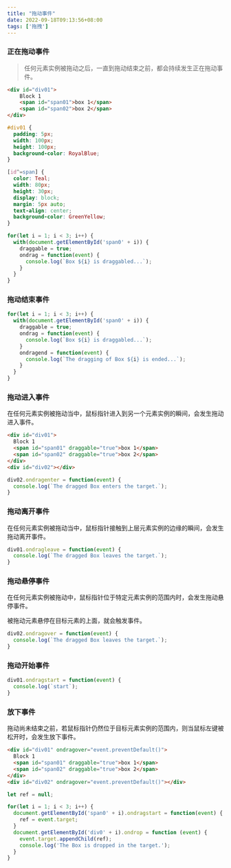```yaml
---
title: "拖动事件"
date: 2022-09-18T09:13:56+08:00
tags: ['拖拽']
---
```


###  正在拖动事件

> 任何元素实例被拖动之后，一直到拖动结束之前，都会持续发生正在拖动事件。

```html
<div id="div01">
    Block 1
    <span id="span01">box 1</span>
    <span id="span02">box 2</span>
</div>
```

```css
#div01 {
  padding: 5px;
  width: 100px;
  height: 100px;
  background-color: RoyalBlue;
}

[id^=span] {
  color: Teal;
  width: 80px;
  height: 30px;
  display: block;
  margin: 5px auto;
  text-align: center;
  background-color: GreenYellow;
}
```

```js
for(let i = 1; i < 3; i++) {
  with(document.getElementById('span0' + i)) {
    draggable = true;
    ondrag = function(event) {
      console.log(`Box ${i} is draggabled...`);
    }
  }
}
```

### 拖动结束事件

```js
for(let i = 1; i < 3; i++) {
  with(document.getElementById('span0' + i)) {
    draggable = true;
    ondrag = function(event) {
      console.log(`Box ${i} is draggabled...`);
    }
    ondragend = function(event) {
      console.log(`The dragging of Box ${i} is ended...`);
    }
  }
}
```

### 拖动进入事件

在任何元素实例被拖动当中，鼠标指针进入到另一个元素实例的瞬间，会发生拖动进入事件。

```html
<div id="div01">
  Block 1
  <span id="span01" draggable="true">box 1</span>
  <span id="span02" draggable="true">box 2</span>
</div>
<div id="div02"></div>
```

```js
div02.ondragenter = function(event) {
  console.log(`The dragged Box enters the target.`);
}
```

### 拖动离开事件

在任何元素实例被拖动当中，鼠标指针接触到上层元素实例的边缘的瞬间，会发生拖动离开事件。

```js
div01.ondragleave = function(event) {
  console.log(`The dragged Box leaves the target.`);
}
```

### 拖动悬停事件

在任何元素实例被拖动中，鼠标指针位于特定元素实例的范围内时，会发生拖动悬停事件。

被拖动元素悬停在目标元素的上面，就会触发事件。

```js
div02.ondragover = function(event) {
  console.log(`The dragged Box leaves the target.`);
}
```

### 拖动开始事件

```js
div01.ondragstart = function(event) {
  console.log(`start`);
}
```

### 放下事件

拖动尚未结束之前，若鼠标指针仍然位于目标元素实例的范围内，则当鼠标左键被松开时，会发生放下事件。

```html
<div id="div01" ondragover="event.preventDefault()">
  Block 1
  <span id="span01" draggable="true">box 1</span>
  <span id="span02" draggable="true">box 2</span>
</div>
<div id="div02" ondragover="event.preventDefault()"></div>
```

```js
let ref = null;

for(let i = 1; i < 3; i++) {
  document.getElementById('span0' + i).ondragstart = function(event) {
    ref = event.target;
  }
  document.getElementById('div0' + i).ondrop = function (event) {
    event.target.appendChild(ref);
    console.log('The Box is dropped in the target.');
  }
}
```